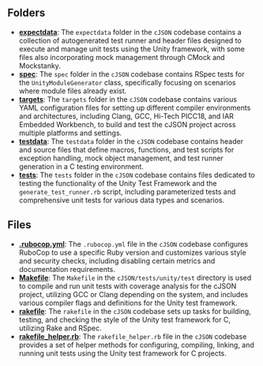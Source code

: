 ## Folders
- **[expectdata](test/expectdata.driver.md)**: The `expectdata` folder in the `cJSON` codebase contains a collection of autogenerated test runner and header files designed to execute and manage unit tests using the Unity framework, with some files also incorporating mock management through CMock and Mockstanky.
- **[spec](test/spec.driver.md)**: The `spec` folder in the `cJSON` codebase contains RSpec tests for the `UnityModuleGenerator` class, specifically focusing on scenarios where module files already exist.
- **[targets](test/targets.driver.md)**: The `targets` folder in the `cJSON` codebase contains various YAML configuration files for setting up different compiler environments and architectures, including Clang, GCC, Hi-Tech PICC18, and IAR Embedded Workbench, to build and test the cJSON project across multiple platforms and settings.
- **[testdata](test/testdata.driver.md)**: The `testdata` folder in the `cJSON` codebase contains header and source files that define macros, functions, and test scripts for exception handling, mock object management, and test runner generation in a C testing environment.
- **[tests](test/tests.driver.md)**: The `tests` folder in the `cJSON` codebase contains files dedicated to testing the functionality of the Unity Test Framework and the `generate_test_runner.rb` script, including parameterized tests and comprehensive unit tests for various data types and scenarios.

## Files
- **[.rubocop.yml](test/.rubocop.yml.driver.md)**: The `.rubocop.yml` file in the `cJSON` codebase configures RuboCop to use a specific Ruby version and customizes various style and security checks, including disabling certain metrics and documentation requirements.
- **[Makefile](test/Makefile.driver.md)**: The `Makefile` in the `cJSON/tests/unity/test` directory is used to compile and run unit tests with coverage analysis for the cJSON project, utilizing GCC or Clang depending on the system, and includes various compiler flags and definitions for the Unity test framework.
- **[rakefile](test/rakefile.driver.md)**: The `rakefile` in the `cJSON` codebase sets up tasks for building, testing, and checking the style of the Unity test framework for C, utilizing Rake and RSpec.
- **[rakefile_helper.rb](test/rakefile.driver.md_helper.rb)**: The `rakefile_helper.rb` file in the `cJSON` codebase provides a set of helper methods for configuring, compiling, linking, and running unit tests using the Unity test framework for C projects.
